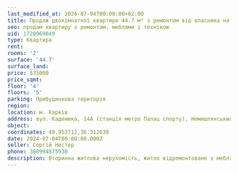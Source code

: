```yaml
---
last_modified_at: 2024-07-04T00:00:00+02:00
title: Продаж двокімнатної квартири 44.7 м² з ремонтом від власника на Каденюка
seo: продам квартиру з ремонтом, меблями і технікою
uid: 1720069049
type: Квартира
rent:
rooms: '2'
surface: '44.7'
surface_land:
price: $35000
price_sqmt:
floor: '4'
floors: '5'
parking: Прибудинкова територія
region:
location: м. Харків
address: вул. Каденюка, 14А (станція метро Палац спорту), Немишлянський район
object:
coordinates: 49.953712,36.312639
date: 2024-07-04T00:00:00.000Z
seller: Сергій Нестер
phone: 380994875930
description: Вторинна житлова нерухомість, житло відремонтоване з меблями і технікою, придатне і готове для проживання
---
```

